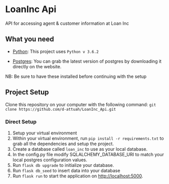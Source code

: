 # LoanInc Api

API for accessing agent & customer information at Loan Inc

## What you need

- [Python](https://www.python.org/): This project uses `Python v 3.6.2`

- [Postgres](https://www.postgresql.org/): You can grab the latest version of postgres by downloading it directly on the website.

NB: Be sure to have these installed before continuing with the setup


## Project Setup

Clone this repository on your computer with the following command: `git clone https://github.com/d-attuah/LoanInc_Api.git`

### Direct Setup

1. Setup your virtual environment
1. Within your virtual environment, run `pip install -r requirements.txt` to grab all the dependencies and setup the project.
2. Create a database called `loan_inc` to use as your local database.
3. In the config.py file modify SQLALCHEMY_DATABASE_URI to match your local postgres configuration values.
4. Run `flask db upgrade` to initialize your database.
5. Run `flask db_seed` to insert data into your database
6. Run `flask run` to start the application on [http://localhost:5000](http://localhost:5000).
